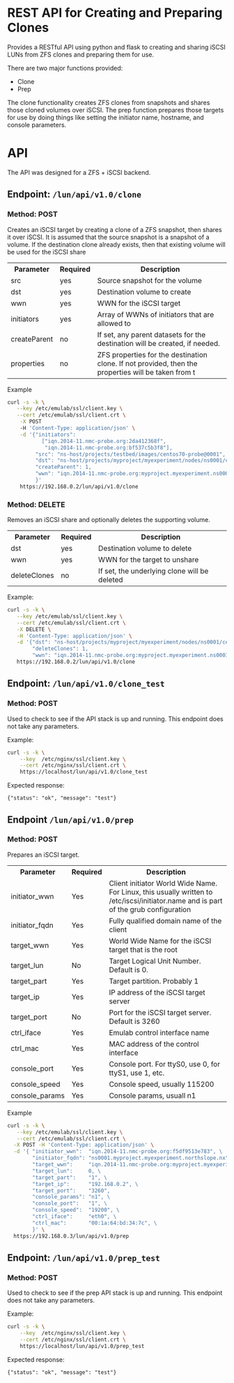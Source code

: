 # REST API for Creating and Preparing Clones 

Provides a RESTful API using python and flask to creating
and sharing iSCSI LUNs from ZFS clones and preparing them 
for use.

There are two major functions provided:

* Clone
* Prep

The clone functionality creates ZFS clones from snapshots and shares those cloned volumes over iSCSI. The prep function prepares those targets for use by doing things like setting the initiator name, hostname, and console parameters.

# API

The API was designed for a ZFS + iSCSI backend.

## Endpoint: `/lun/api/v1.0/clone`

### Method: POST

Creates an iSCSI target by creating a clone of a ZFS snapshot, then shares it over iSCSI. It is assumed that the source snapshot is a snapshot of a volume. 
If the destination clone already exists, then that existing volume will be used for the iSCSI share

<table>
<tr> <th> Parameter    </th> <th> Required </th> <th> Description </th> </tr>
<tr> <td> src          </td> <td> yes      </td> <td> Source snapshot for the volume </td> </tr>
<tr> <td> dst          </td> <td> yes      </td> <td> Destination volume to create </td> </tr>
<tr> <td> wwn          </td> <td> yes      </td> <td> WWN for the iSCSI target </td> </tr>
<tr> <td> initiators   </td> <td> yes      </td> <td> Array of WWNs of initiators that are allowed to </td> </tr>
<tr> <td> createParent </td> <td> no       </td> <td> If set, any parent datasets for the destination will be created, if needed. </td> </tr>
<tr> <td> properties   </td> <td> no       </td> <td> ZFS properties for the destination clone. If not provided, then the properties will be taken from t </td> </tr>
</table>

Example

```bash
curl -s -k \
   --key /etc/emulab/ssl/client.key \
   --cert /etc/emulab/ssl/client.crt \
    -X POST 
    -H 'Content-Type: application/json' \
    -d '{"initiators":
           ["iqn.2014-11.nmc-probe.org:2da412368f",
            "iqn.2014-11.nmc-probe.org:bf537c5b3f8"],
         "src": "ns-host/projects/testbed/images/centos70-probe@0001",
         "dst": "ns-host/projects/myproject/myexperiment/nodes/ns0001/centos70-probe.0001",
         "createParent": 1,
         "wwn": "iqn.2014-11.nmc-probe.org:myproject.myexperiment.ns0001.centos70-probe.0001"
         }' 
    https://192.168.0.2/lun/api/v1.0/clone
```

### Method: DELETE

Removes an iSCSI share and optionally deletes the supporting volume.

<table>
<tr> <th> Parameter    </th> <th> Required </th> <th> Description </th> </tr>
<tr> <td> dst          </td> <td> yes      </td> <td> Destination volume to delete </td> </tr>
<tr> <td> wwn          </td> <td> yes      </td> <td> WWN for the target to unshare </td> </tr>
<tr> <td> deleteClones </td> <td> no       </td> <td> If set, the underlying clone will be deleted </td> </tr>
</table>


Example:

```bash
curl -s -k \
   --key /etc/emulab/ssl/client.key \
   --cert /etc/emulab/ssl/client.crt \
   -X DELETE \
   -H 'Content-Type: application/json' \
   -d '{"dst": "ns-host/projects/myproject/myexperiment/nodes/ns0001/centos70-probe.0001",
        "deleteClones": 1,
        "wwn": "iqn.2014-11.nmc-probe.org:myproject.myexperiment.ns0001.centos70-probe.0001"}' \ 
   https://192.168.0.2/lun/api/v1.0/clone
```

## Endpoint: `/lun/api/v1.0/clone_test`

### Method: POST

Used to check to see if the API stack is up and running. This endpoint does not take any parameters.

Example:

```bash
curl -s -k \
    --key  /etc/nginx/ssl/client.key \
    --cert /etc/nginx/ssl/client.crt \
    https://localhost/lun/api/v1.0/clone_test
```
Expected response:

```
{"status": "ok", "message": "test"}
```

## Endpoint `/lun/api/v1.0/prep`


### Method: POST

Prepares an iSCSI target.

<table>
<tr> <th> Parameter      </th> <th> Required </th> <th> Description </th> </tr>
<tr> <td> initiator_wwn  </td> <td> Yes      </td> <td> Client initiator World Wide Name. For Linux, this usually written to /etc/iscsi/initiator.name and is part of the grub configuration</td> </tr>
<tr> <td> initiator_fqdn </td> <td> Yes      </td> <td> Fully qualified domain name of the client </td> </tr>
<tr> <td> target_wwn     </td> <td> Yes      </td> <td> World Wide Name for the iSCSI target that is the root </td> </tr>
<tr> <td> target_lun     </td> <td> No       </td> <td> Target Logical Unit Number. Default is 0. </td> </tr>
<tr> <td> target_part    </td> <td> Yes      </td> <td> Target partition. Probably 1 </td> </tr>
<tr> <td> target_ip      </td> <td> Yes      </td> <td> IP address of the iSCSI target server </td> </tr>
<tr> <td> target_port    </td> <td> No       </td> <td> Port for the iSCSI target server. Default is 3260 </td></tr>
<tr> <td> ctrl_iface     </td> <td> Yes      </td> <td> Emulab control interface name </td> </tr>
<tr> <td> ctrl_mac       </td> <td> Yes      </td> <td> MAC address of the control interface </td> </tr>
<tr> <td> console_port   </td> <td> Yes      </td> <td> Console port. For ttyS0, use 0, for ttyS1, use 1, etc. </td> </tr>
<tr> <td> console_speed  </td> <td> Yes      </td> <td> Console speed, usually 115200 </td> </tr>
<tr> <td> console_params </td> <td> Yes      </td> <td> Console params, usuall n1 </td> </tr>
</table>

Example

```bash
curl -s -k \
   --key /etc/emulab/ssl/client.key \
   --cert /etc/emulab/ssl/client.crt \
  -X POST -H 'Content-Type: application/json' \
  -d '{ "initiator_wwn":  "iqn.2014-11.nmc-probe.org:f5df9513e783", \
        "initiator_fqdn": "ns0001.myproject.myexperiment.northslope.nx", \
        "target_wwn":     "iqn.2014-11.nmc-probe.org:myproject.myexperiment.ns0001.centos70-probe.0001", \
        "target_lun":     0, \
        "target_part":    "1", \
        "target_ip":      "192.168.0.2", \ 
        "target_port":    "3260",
        "console_params": "n1", \
        "console_port":   "1", \
        "console_speed":  "19200", \
        "ctrl_iface":     "eth0", \
        "ctrl_mac":       "00:1a:64:bd:34:7c", \
        }' \
  https://192.168.0.3/lun/api/v1.0/prep
```

## Endpoint: `/lun/api/v1.0/prep_test`

### Method: POST

Used to check to see if the prep API stack is up and running. This endpoint does not take any parameters.

Example:

```bash
curl -s -k \
    --key  /etc/nginx/ssl/client.key \
    --cert /etc/nginx/ssl/client.crt \
    https://localhost/lun/api/v1.0/prep_test
```

Expected response:

```
{"status": "ok", "message": "test"}
```